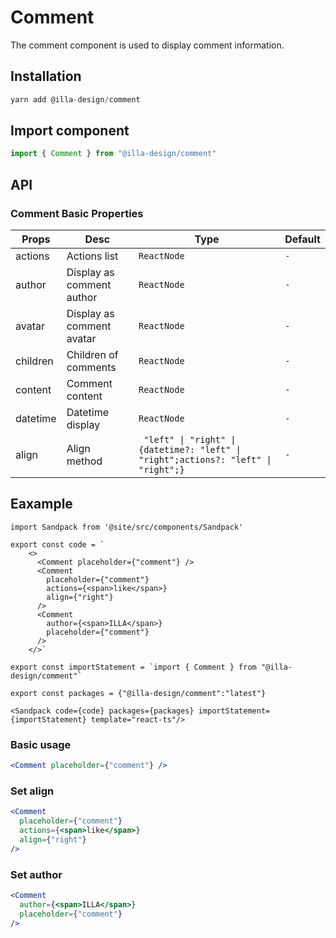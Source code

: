 # Comment

The comment component is used to display comment information.

## Installation

```jsx
yarn add @illa-design/comment
```

## Import component

```jsx
import { Comment } from "@illa-design/comment"
```

## API

### Comment Basic Properties

| Props    | Desc                      | Type                                                         | Default |
| -------- | ------------------------- | ------------------------------------------------------------ | ------- |
| actions  | Actions list              | `ReactNode`                                                  | `-`     |
| author   | Display as comment author | `ReactNode`                                                  | `-`     |
| avatar   | Display as comment avatar | `ReactNode`                                                  | `-`     |
| children | Children of comments      | `ReactNode`                                                  | `-`     |
| content  | Comment content           | `ReactNode`                                                  | `-`     |
| datetime | Datetime display          | `ReactNode`                                                  | `-`     |
| align    | Align method              | ` "left" \| "right" \| {datetime?: "left" \| "right";actions?: "left" \| "right";}` | `-`     |

## Eaxample
```mdx-code-block
import Sandpack from '@site/src/components/Sandpack'

export const code = `
    <>
      <Comment placeholder={"comment"} />
      <Comment
        placeholder={"comment"}
        actions={<span>like</span>}
        align={"right"}
      />
      <Comment
        author={<span>ILLA</span>}
        placeholder={"comment"}
      />
    </>`

export const importStatement = `import { Comment } from "@illa-design/comment"`

export const packages = {"@illa-design/comment":"latest"}

<Sandpack code={code} packages={packages} importStatement={importStatement} template="react-ts"/>
```
### Basic usage

```jsx
<Comment placeholder={"comment"} />
```

### Set align

```jsx
<Comment
  placeholder={"comment"}
  actions={<span>like</span>}
  align={"right"}
/>
```

### Set author

```jsx
<Comment
  author={<span>ILLA</span>}
  placeholder={"comment"}
/>
```
